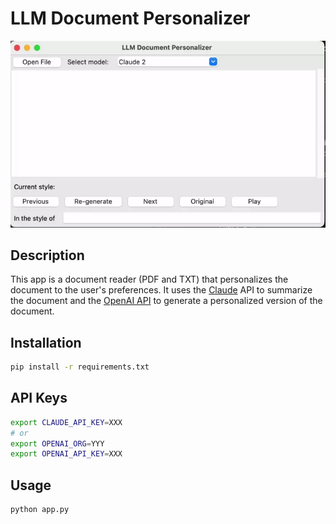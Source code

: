 # LLM Document Personalizer

![video](misc/view.webp)

## Description

This app is a document reader (PDF and TXT) that personalizes the document to the user's preferences. 
It uses the [Claude](https://claude.ai/) API to summarize the document and the [OpenAI API](https://beta.openai.com/) to generate a personalized version of the document.

## Installation

```bash
pip install -r requirements.txt
```

## API Keys

```bash
export CLAUDE_API_KEY=XXX
# or
export OPENAI_ORG=YYY
export OPENAI_API_KEY=XXX
```

## Usage

```bash
python app.py
```
